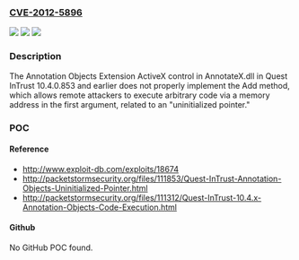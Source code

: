 ### [CVE-2012-5896](https://cve.mitre.org/cgi-bin/cvename.cgi?name=CVE-2012-5896)
![](https://img.shields.io/static/v1?label=Product&message=n%2Fa&color=blue)
![](https://img.shields.io/static/v1?label=Version&message=n%2Fa&color=blue)
![](https://img.shields.io/static/v1?label=Vulnerability&message=n%2Fa&color=brighgreen)

### Description

The Annotation Objects Extension ActiveX control in AnnotateX.dll in Quest InTrust 10.4.0.853 and earlier does not properly implement the Add method, which allows remote attackers to execute arbitrary code via a memory address in the first argument, related to an "uninitialized pointer."

### POC

#### Reference
- http://www.exploit-db.com/exploits/18674
- http://packetstormsecurity.org/files/111853/Quest-InTrust-Annotation-Objects-Uninitialized-Pointer.html
- http://packetstormsecurity.org/files/111312/Quest-InTrust-10.4.x-Annotation-Objects-Code-Execution.html

#### Github
No GitHub POC found.

